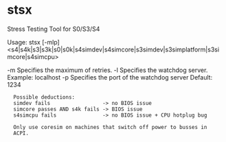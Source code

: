 # stsx
Stress Testing Tool for S0/S3/S4

Usage: stsx [-mlp] <s4|s4k|s3|s3k|s0|s0k|s4simdev|s4simcore|s3simdev|s3simplatform|s3simcore|s4simcpu>

-m    Specifies the maximum of retries.
-l    Specifies the watchdog server.
      Example: localhost
-p    Specifies the port of the watchdog server
      Default: 1234

      Possible deductions:
      simdev fails                 -> no BIOS issue
      simcore passes AND s4k fails -> BIOS issue
      s4simcpu fails               -> no BIOS issue + CPU hotplug bug

      Only use coresim on machines that switch off power to busses in
      ACPI.

